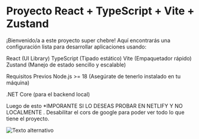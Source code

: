 # Proyecto React + TypeScript + Vite + Zustand
¡Bienvenido/a a este proyecto super chebre! Aquí encontrarás una configuración lista para desarrollar aplicaciones usando:

React (UI Library)
TypeScript (Tipado estático)
Vite (Empaquetador rápido)
Zustand (Manejo de estado sencillo y escalable)

Requisitos Previos
Node.js >= 18
(Asegúrate de tenerlo instalado en tu máquina)

.NET Core (para el backend local)

Luego de esto *IMPORANTE SI LO DESEAS PROBAR EN NETLIFY Y NO LOCALMENTE
. Desabilitar el cors de google para poder ver todo lo que tiene el proyecto.

![Texto alternativo]('https://imgur.com/a/EA99ceZ')